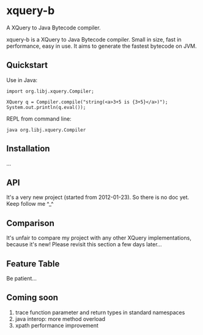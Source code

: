 xquery-b
=============
A XQuery to Java Bytecode compiler.

xquery-b is a XQuery to Java Bytecode compiler. Small in size, fast in performance, easy in use.
It aims to generate the fastest bytecode on JVM.

Quickstart
----------
Use in Java:

	import org.libj.xquery.Compiler;

	XQuery q = Compiler.compile("string(<a>3+5 is {3+5}</a>)");
	System.out.println(q.eval());

REPL from command line:

	java org.libj.xquery.Compiler

Installation
------------
...

API
---
It's a very new project (started from 2012-01-23). So there is no doc yet. Keep follow me ^_^


Comparison
----------
It's unfair to compare my project with any other XQuery implementations, because it's new! Please revisit this section a few days later...

Feature Table
------------
Be patient...

Coming soon
-----------
1. trace function parameter and return types in standard namespaces
2. java interop: more method overload
3. xpath performance improvement


